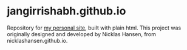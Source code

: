 # jangirrishabh.github.io
Repository for [my personal site](https://jangirrishabh.github.io/), built with plain html. This project was originally designed and developed by Nicklas Hansen, from nicklashansen.github.io. 
